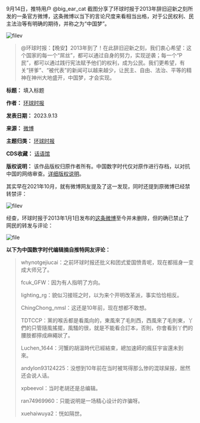 9月14日，推特用户 @big\_ear\_cat 截图分享了环球时报于2013年辞旧迎新之刻所发的一条官方微博，这条微博以当下的言论尺度来看相当出格，对于公民权利、民主法治等有明确的期待，并称之为“中国梦”。


![filev](https://chinadigitaltimes.net/chinese/files/2023/09/image-1694678540270.png)



> 
> @环球时报：【晚安】2013年到了！在此辞旧迎新之刻，我们衷心希望：这个国家的每一个“屌丝”，都可以通过自身的努力，实现逆袭；每一个“P民”，都可以通过践行宪法赋予他们的权利，成为公民。我们更希望，有关“拼爹”、“被代表”的新闻可以越来越少，让民主、自由、法治、平等的精神在神州大地盛开，中国梦，才会实现。
> 
> 
> 




**标题：** 填入标题  

**作者：** [环球时报](https://chinadigitaltimes.net/space/环球时报)  

**发表日期：** 2023.9.13  

**来源：** [微博](https://weibo.com/1974576991/zcm5Vh0hj)  

**主题归类：** [环球时报](https://chinadigitaltimes.net/space/环球时报)  

**CDS收藏：** [话语馆](https://chinadigitaltimes.net/space/%E8%AF%9D%E8%AF%AD%E9%A6%86)  

**版权说明：** 该作品版权归原作者所有。中国数字时代仅对原作进行存档，以对抗中国的网络审查。[详细版权说明](https://chinadigitaltimes.net/chinese/copyright)。


其实早在2021年10月，就有微博网友提及了这一发现，同时还提到原微博已经禁转禁评：


![filev](https://chinadigitaltimes.net/chinese/files/2023/09/image-1694678657658.png)


经查，环球时报于2013年1月1日发布的[这条微博](https://weibo.com/1974576991/zcm5Vh0hj "这条微博")至今并未删除，但的确已禁止了网民的转发与评论：


![file](https://chinadigitaltimes.net/chinese/files/2023/09/image-1694678823780.png)


**以下为中国数字时代编辑摘自推特网友评论：** 



> 
> whynotgejiucai：之前环球时报还批义和团式爱国愤青呢，现在都摇身一变成大师兄了。
> 
> 
> fcuk\_GFW：因为有人指明了方向。
> 
> 
> lighting\_rg：貌似习接班之时，以为来个开明改革派，事实恰恰相反。
> 
> 
> ChingChong\_nmsl：这还是10年前，现在想都不敢想。
> 
> 
> TDTCCP：黨的喉舌都是看風向的，東風來了毛則西，西風來了毛則東，丫們的只管隨風搖擺，風騷的很，就是不能看合訂本，否則，你會看到丫們的腰肢都擰成麻繩狀了。
> 
> 
> Luchen\_1644：河蟹的胡溫時代已經結束，總加速師的瘋狂宇宙還未到來。
> 
> 
> andylon93124225：没想到10年前在当时被骂得那么惨的混球屎报，居然还会说人话。
> 
> 
> xpbeevol：当时老胡还是总编辑。
> 
> 
> ran74969960：只能说明是一场精心设计的诈骗呀。
> 
> 
> xuehaiwuya2：恍如隔世。
> 
> 
> 

